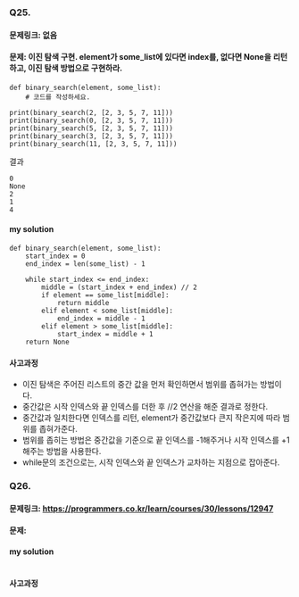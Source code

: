 ### Q25. 
#### 문제링크: 없음
#### 문제: 이진 탐색 구현. element가 some_list에 있다면 index를, 없다면 None을 리턴하고, 이진 탐색 방법으로 구현하라.
```
def binary_search(element, some_list):
    # 코드를 작성하세요.

print(binary_search(2, [2, 3, 5, 7, 11]))
print(binary_search(0, [2, 3, 5, 7, 11]))
print(binary_search(5, [2, 3, 5, 7, 11]))
print(binary_search(3, [2, 3, 5, 7, 11]))
print(binary_search(11, [2, 3, 5, 7, 11]))
```
결과

```
0
None
2
1
4
```
#### my solution
```
def binary_search(element, some_list):
    start_index = 0
    end_index = len(some_list) - 1
    
    while start_index <= end_index:
        middle = (start_index + end_index) // 2
        if element == some_list[middle]:
            return middle
        elif element < some_list[middle]:
            end_index = middle - 1
        elif element > some_list[middle]:
            start_index = middle + 1
    return None
```
#### 사고과정
- 이진 탐색은 주어진 리스트의 중간 값을 먼저 확인하면서 범위를 좁혀가는 방법이다.
- 중간값은 시작 인덱스와 끝 인덱스를 더한 후 //2 연산을 해준 결과로 정한다.
- 중간값과 일치한다면 인덱스를 리턴, element가 중간값보다 큰지 작은지에 따라 범위를 좁혀가준다.
- 범위를 좁히는 방법은 중간값을 기준으로 끝 인덱스를 -1해주거나 시작 인덱스를 +1 해주는 방법을 사용한다.
- while문의 조건으로는, 시작 인덱스와 끝 인덱스가 교차하는 지점으로 잡아준다.

### Q26. 
#### 문제링크: https://programmers.co.kr/learn/courses/30/lessons/12947
#### 문제:
#### my solution
```
```
#### 사고과정